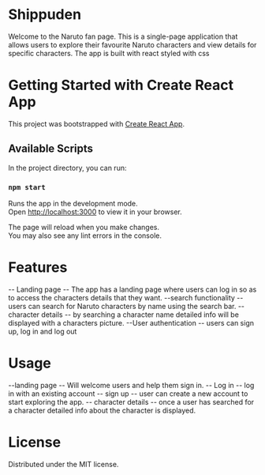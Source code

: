 # Shippuden
Welcome to the Naruto fan page. This is a single-page application that allows users to explore their favourite Naruto characters and view details for specific characters. The app is built with react styled with css

# Getting Started with Create React App

This project was bootstrapped with [Create React App](https://github.com/facebook/create-react-app).

## Available Scripts

In the project directory, you can run:

### `npm start`

Runs the app in the development mode.\
Open [http://localhost:3000](http://localhost:3000) to view it in your browser.

The page will reload when you make changes.\
You may also see any lint errors in the console.

# Features
-- Landing page -- The app has a landing page where users can log in so as to access the characters details that they want.
--search functionality -- users can search for Naruto characters by name using the search bar.
--character details -- by searching a character name detailed info will be displayed with a characters picture.
--User authentication -- users can sign up, log in and log out 

# Usage
--landing page -- Will welcome users and help them sign in.
-- Log in -- log in with an existing account
-- sign up -- user can create a new account to start exploring the app.
-- character details -- once a user has searched for a character detailed info about the character is displayed.


# License
Distributed under the MIT license.

